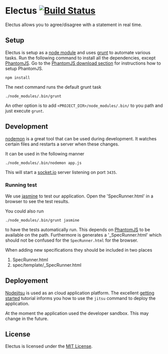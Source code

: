 Electus [![Build Status](https://travis-ci.org/dvberkel/electus.png?branch=master)](https://travis-ci.org/dvberkel/electus)
=======

Electus allows you to agree/disagree with a statement in real time.

Setup
-----

Electus is setup as a [node module][1] and uses [grunt][2] to automate
various tasks. Run the following command to install all the
dependencies, except [PhantomJS][8]. Go to the [PhantomJS download
section][9] for instructions how to setup PhantomJS.

    npm install

The next command runs the default grunt task

    ./node_modules/.bin/grunt

An other option is to add `<PROJECT_DIR>/node_modules/.bin/` to you
path and just execute `grunt`.

Development
-----------

[nodemon][3] is a great tool that can be used during development. It
watches certain files and restarts a server when these changes.

It can be used in the following manner

    ./node_modules/.bin/nodemon app.js

This will start a [socket.io][4] server listening on port `3435`.

### Running test

We use [jasmine][10] to test our application. Open the
'SpecRunner.html' in a browser to see the test results.

You could also run

    ./node_modules/.bin/grunt jasmine

to have the tests automatically run. This depends on [PhantomJS][8] to
be available on the path. Furthermore is generates a
'_SpecRunner.html' which should not be confused for the
`SpecRunner.html` for the browser.

When adding new specifications they should be included in two places

1. SpecRunner.html
2. spec/template/_SpecRunner.html

Deployement
-----------

[Nodejitsu][6] is used as an cloud application platform. The excellent
[getting started][7] tutorial informs you how to use the `jitsu`
command to deploy the application.

At the moment the application used the developer sandbox. This may
change in the future.

License
-------

Electus is licensed under the [MIT License][5].

[1]: https://github.com/joyent/node/wiki/modules "Node.js documentation on modules"
[2]: http://gruntjs.com/ "grunt.js homepage"
[3]: https://github.com/remy/nodemon "Nodemon on GitHub"
[4]: http://socket.io/ "Socket.io homepage"
[5]: https://github.com/dvberkel/electus/blob/master/LICENSE-MIT
[6]: http://nodejitsu.com/ "nodejitsu homepage"
[7]: http://nodejitsu.com/paas/getting-started.html "Getting started with nodejitsu"
[8]: http://phantomjs.or/ "PhantomJS homepage"
[9]: http://phantomjs.org/download.html "Instructions how to acquire PhantomJS"
[10]: http://pivotal.github.com/jasmine/ "Jasmine homepage"